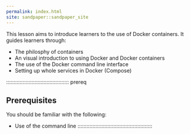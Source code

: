 ```yaml
---
permalink: index.html
site: sandpaper::sandpaper_site
---
```


This lesson aims to introduce learners to the use of Docker containers.
It guides learners through:

* The philosphy of containers 
* An visual introduction to using Docker and Docker containers
* The use of the Docker command line interface 
* Setting up whole services in Docker (Compose)

::::::::::::::::::::::::::::::::::::::::::  prereq

## Prerequisites
You should be familiar with the following:

* Use of the command line
::::::::::::::::::::::::::::::::::::::::::::::::::
